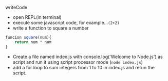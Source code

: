 writeCode

- open REPL(in terminal)
- execute some javascript code, for example...`(2+2)`
- write a function to square a number

```js
funcion square(num){
    return num * num
}

```

- Create a file named index.js with console.log('Welcome to Node.js') as script and run it using script processor mode (`node index.js`)
- add a for loop to sum integers from 1 to 10 in index.js and rerun the script.
